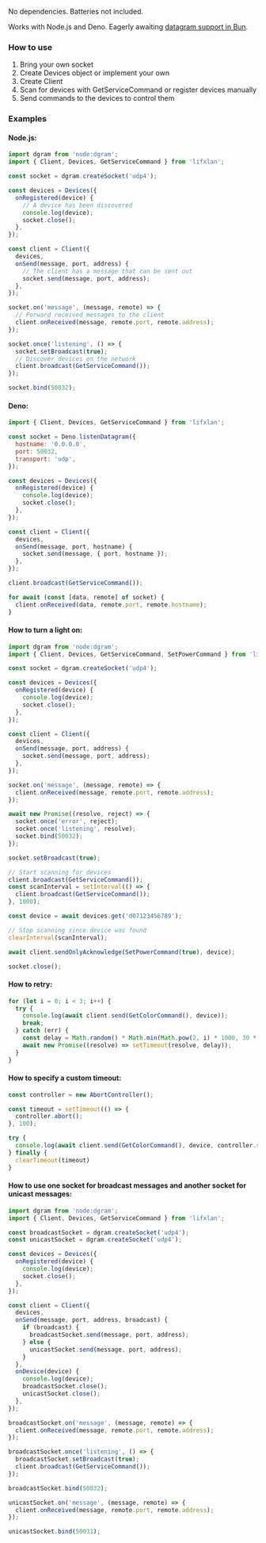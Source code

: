 No dependencies. Batteries not included.

Works with Node.js and Deno. Eagerly awaiting [datagram support in Bun](https://github.com/oven-sh/bun/issues/1630).


### How to use

1. Bring your own socket
2. Create Devices object or implement your own
3. Create Client
4. Scan for devices with GetServiceCommand or register devices manually
5. Send commands to the devices to control them

### Examples

#### Node.js:
```javascript
import dgram from 'node:dgram';
import { Client, Devices, GetServiceCommand } from 'lifxlan';

const socket = dgram.createSocket('udp4');

const devices = Devices({
  onRegistered(device) {
    // A device has been discovered
    console.log(device);
    socket.close();
  },
});

const client = Client({
  devices,
  onSend(message, port, address) {
    // The client has a message that can be sent out
    socket.send(message, port, address);
  },
});

socket.on('message', (message, remote) => {
  // Forward received messages to the client
  client.onReceived(message, remote.port, remote.address);
});

socket.once('listening', () => {
  socket.setBroadcast(true);
  // Discover devices on the network
  client.broadcast(GetServiceCommand());
});

socket.bind(50032);
```

#### Deno:
```javascript
import { Client, Devices, GetServiceCommand } from 'lifxlan';

const socket = Deno.listenDatagram({
  hostname: '0.0.0.0',
  port: 50032,
  transport: 'udp',
});

const devices = Devices({
  onRegistered(device) {
    console.log(device);
    socket.close();
  },
});

const client = Client({
  devices,
  onSend(message, port, hostname) {
    socket.send(message, { port, hostname });
  },
});

client.broadcast(GetServiceCommand());

for await (const [data, remote] of socket) {
  client.onReceived(data, remote.port, remote.hostname);
}
```

#### How to turn a light on:
```javascript
import dgram from 'node:dgram';
import { Client, Devices, GetServiceCommand, SetPowerCommand } from 'lifxlan';

const socket = dgram.createSocket('udp4');

const devices = Devices({
  onRegistered(device) {
    console.log(device);
    socket.close();
  },
});

const client = Client({
  devices,
  onSend(message, port, address) {
    socket.send(message, port, address);
  },
});

socket.on('message', (message, remote) => {
  client.onReceived(message, remote.port, remote.address);
});

await new Promise((resolve, reject) => {
  socket.once('error', reject);
  socket.once('listening', resolve);
  socket.bind(50032);
});

socket.setBroadcast(true);

// Start scanning for devices
client.broadcast(GetServiceCommand());
const scanInterval = setInterval(() => {
  client.broadcast(GetServiceCommand());
}, 1000);

const device = await devices.get('d07123456789');

// Stop scanning since device was found
clearInterval(scanInterval);

await client.sendOnlyAcknowledge(SetPowerCommand(true), device);

socket.close();
```

#### How to retry:
```javascript
for (let i = 0; i < 3; i++) {
  try {
    console.log(await client.send(GetColorCommand(), device));
    break;
  } catch (err) {
    const delay = Math.random() * Math.min(Math.pow(2, i) * 1000, 30 * 1000);
    await new Promise((resolve) => setTimeout(resolve, delay));
  }
}
```

#### How to specify a custom timeout:
```javascript
const controller = new AbortController();

const timeout = setTimeout(() => {
  controller.abort();
}, 100);

try {
  console.log(await client.send(GetColorCommand(), device, controller.signal));
} finally {
  clearTimeout(timeout)
}
```

#### How to use one socket for broadcast messages and another socket for unicast messages:
```javascript
import dgram from 'node:dgram';
import { Client, Devices, GetServiceCommand } from 'lifxlan';

const broadcastSocket = dgram.createSocket('udp4');
const unicastSocket = dgram.createSocket('udp4');

const devices = Devices({
  onRegistered(device) {
    console.log(device);
    socket.close();
  },
});

const client = Client({
  devices,
  onSend(message, port, address, broadcast) {
    if (broadcast) {
      broadcastSocket.send(message, port, address);
    } else {
      unicastSocket.send(message, port, address);
    }
  },
  onDevice(device) {
    console.log(device);
    broadcastSocket.close();
    unicastSocket.close();
  },
});

broadcastSocket.on('message', (message, remote) => {
  client.onReceived(message, remote.port, remote.address);
});

broadcastSocket.once('listening', () => {
  broadcastSocket.setBroadcast(true);
  client.broadcast(GetServiceCommand());
});

broadcastSocket.bind(50032);

unicastSocket.on('message', (message, remote) => {
  client.onReceived(message, remote.port, remote.address);
});

unicastSocket.bind(50031);
```